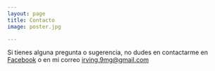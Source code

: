 ```yaml
---
layout: page
title: Contacto
image: poster.jpg

---
```





Si tienes alguna pregunta o sugerencia, no dudes en contactarme en [Facebook](https://www.facebook.com/profile.php?id=100009679980482) o en mi correo irving.9mg@gmail.com
